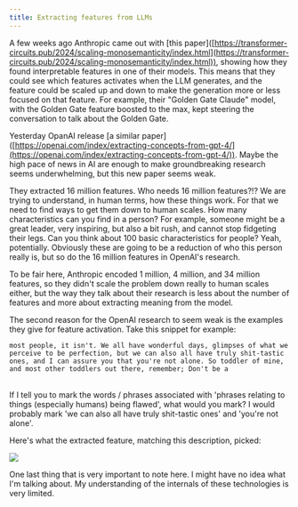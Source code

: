 ```yaml
---
title: Extracting features from LLMs
---
```


A few weeks ago Anthropic came out with \[this paper]\([https://transformer-circuits.pub/2024/scaling-monosemanticity/index.html](https://transformer-circuits.pub/2024/scaling-monosemanticity/index.html)), showing how they found interpretable features in one of their models. This means that they could see which features activates when the LLM generates, and the feature could be scaled up and down to make the generation more or less focused on that feature. For example, their "Golden Gate Claude" model, with the Golden Gate feature boosted to the max, kept steering the conversation to talk about the Golden Gate.

Yesterday OpanAI release \[a similar paper]\([https://openai.com/index/extracting-concepts-from-gpt-4/](https://openai.com/index/extracting-concepts-from-gpt-4/)). Maybe the high pace of news in AI are enough to make groundbreaking research seems underwhelming, but this new paper seems weak.

They extracted 16 million features. Who needs 16 million features?!? We are trying to understand, in human terms, how these things work. For that we need to find ways to get them down to human scales. How many characteristics can you find in a person? For example, someone might be a great leader, very inspiring, but also a bit rush, and cannot stop fidgeting their legs. Can you think about 100 basic characteristics for people? Yeah, potentially. Obviously these are going to be a reduction of who this person really is, but so do the 16 million features in OpenAI's research.

To be fair here, Anthropic encoded 1 million, 4 million, and 34 million features, so they didn't scale the problem down really to human scales either, but the way they talk about their research is less about the number of features and more about extracting meaning from the model.

The second reason for the OpenAI research to seem weak is the examples they give for feature activation. Take this snippet for example:

```
most people, it isn't. We all have wonderful days, glimpses of what we perceive to be perfection, but we can also all have truly shit-tastic ones, and I can assure you that you're not alone. So toddler of mine, and most other toddlers out there, remember; Don't be a
```

\
If I tell you to mark the words / phrases associated with 'phrases relating to things (especially humans) being flawed', what would you mark? I would probably mark 'we can also all have truly shit-tastic ones' and 'you're not alone'.

Here's what the extracted feature, matching this description, picked:

![](</Screenshot from 2024-06-07 09-36-43.png>)

One last thing that is very important to note here. I might have no idea what I'm talking about. My understanding of the internals of these technologies is very limited.
